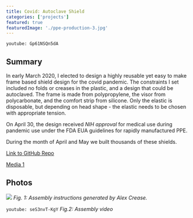 ```yaml
---
title: Covid: Autoclave Shield
categories: ['projects']
featured: true
featuredImage: './ppe-production-3.jpg'
---
```

`youtube: Gp61NSQn5dA`


## Summary
In early March 2020, I elected to design a highly reusable yet easy to make frame based shield design for the covid pandemic. The constraints I set included no folds or creases in the plastic, and a design that could be autoclaved. The frame is made from polypropylene, the visor from polycarbonate, and the comfort strip from silicone. Only the elastic is disposable, but depending on head shape - the elastic needs to be chosen with appropriate tension.

On April 30, the design received *NIH approval* for medical use during pandemic use under the FDA EUA guidelines for rapidly manufactured PPE.

During the month of April and May we built thousands of these shields.

[Link to GitHub Repo](https://github.com/nikaiser/SARS-CoV-2)

[Media 1](https://www.bostonherald.com/2020/03/31/coronavirus-crisis-prompts-somerville-artists-to-make-masks-hospital-gowns-for-health-care-workers/)

## Photos
![](breathing.gif)
*Fig. 1: Assembly instructions generated by Alex Crease.*

`youtube: seS3nvT-KgY`
*Fig.2: Assembly video*
